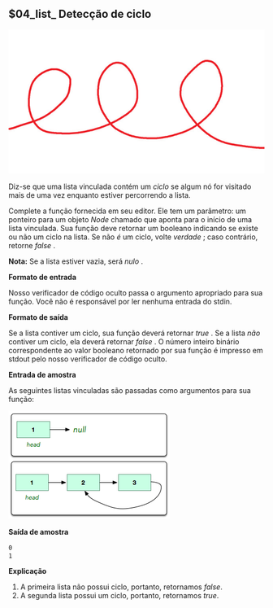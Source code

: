 ## $04_list_ Detecção de ciclo

![](__capa.jpg)

Diz-se que uma lista vinculada contém um *ciclo* se algum nó for visitado mais de uma vez enquanto estiver percorrendo a lista.

Complete a função fornecida em seu editor. Ele tem um parâmetro: um ponteiro para um objeto *Node* chamado que aponta para o início de uma lista vinculada. Sua função deve retornar um booleano indicando se existe ou não um ciclo na lista. Se não *é* um ciclo, volte *verdade* ; caso contrário, retorne *false* .

**Nota:** Se a lista estiver vazia, será *nulo* .

**Formato de entrada**

Nosso verificador de código oculto passa o argumento apropriado para sua função. Você não é responsável por ler nenhuma entrada do stdin.

**Formato de saída**

Se a lista contiver um ciclo, sua função deverá retornar *true* . Se a lista *não* contiver um ciclo, ela deverá retornar *false* . O número inteiro binário correspondente ao valor booleano retornado por sua função é impresso em stdout pelo nosso verificador de código oculto.

**Entrada de amostra**

As seguintes listas vinculadas são passadas como argumentos para sua função:

![Exemplo](__exemplo.png)

**Saída de amostra**

```
0
1
```

**Explicação**

1. A primeira lista não possui ciclo, portanto, retornamos *false*.
2. A segunda lista possui um ciclo, portanto, retornamos *true*.